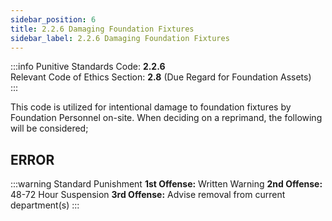 ```yaml
---
sidebar_position: 6
title: 2.2.6 Damaging Foundation Fixtures
sidebar_label: 2.2.6 Damaging Foundation Fixtures
---
```


:::info
Punitive Standards Code: <TextColor color="#E46C07">**2.2.6**</TextColor> <br />
Relevant Code of Ethics Section: <TextColor color="#21E006">**2.8**</TextColor> (Due Regard for Foundation Assets) <br />
:::

This code is utilized for intentional damage to foundation fixtures by Foundation Personnel on-site. When deciding on a reprimand, the following will be considered; <br />
## <TextColor color="#D22B2B">ERROR</TextColor> <br />


:::warning Standard Punishment
**1st Offense:** Written Warning
**2nd Offense:** 48-72 Hour Suspension
**3rd Offense:** Advise removal from current department(s) 
:::